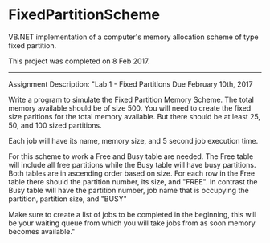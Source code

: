 # FixedPartitionScheme
VB.NET implementation of a computer's memory allocation scheme of type fixed partition.

This project was completed on 8 Feb 2017.

-------------------------------------------------------------------------------------------

Assignment Description:
"Lab 1 - Fixed Partitions  Due February 10th, 2017

Write a program to simulate the Fixed Partition Memory Scheme. The total memory available should be of size 500. You will need to create the fixed size paritions for the total memory available. But there should be at least 25, 50, and 100 sized partitions. 

Each job will have its name, memory size, and 5 second job execution time. 

For this scheme to work a Free and Busy table are needed. The Free table will include all free partitions while the Busy table will have busy partitions. Both tables are in ascending order based on size. For each row in the Free table there should the partition number, its size, and "FREE". In contrast the Busy table will have the partition number, job name that is occupying the partition, partition size, and "BUSY"

Make sure to create a list of jobs to be completed in the beginning, this will be your waiting queue from which you will take jobs from as soon memory becomes available."
